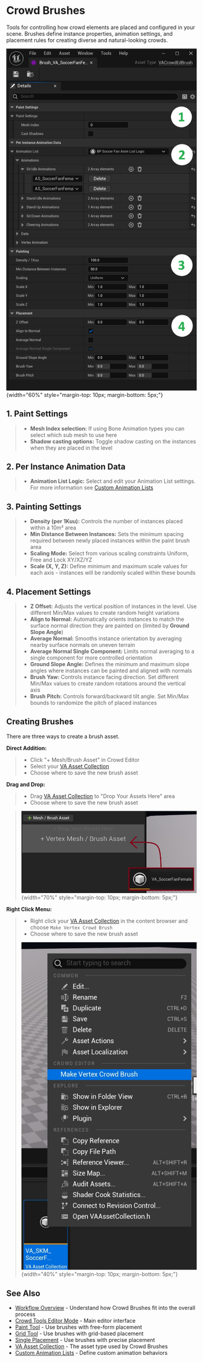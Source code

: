 # Crowd Brushes

Tools for controlling how crowd elements are placed and configured in your scene. Brushes define instance properties, animation settings, and placement rules for creating diverse and natural-looking crowds.

![Brush Overview](assets/crowd_brush_overview.jpg){width="60%" style="margin-top: 10px; margin-bottom: 5px;"}

## 1. Paint Settings
> - **Mesh Index selection:** If using Bone Animation types you can select which sub mesh to use here
> - **Shadow casting options:** Toggle shadow casting on the instances when they are placed in the level

## 2. Per Instance Animation Data
> - **Animation List Logic:** Select and edit your Animation List settings. For more information see [Custom Animation Lists](custom-animation-lists.md)

## 3. Painting Settings
> - **Density (per 1Kuu):** Controls the number of instances placed within a 10m² area
> - **Min Distance Between Instances:** Sets the minimum spacing required between newly placed instances within the paint brush area
> - **Scaling Mode:** Select from various scaling constraints Uniform, Free and Lock XY/XZ/YZ
> - **Scale (X, Y, Z):** Define minimum and maximum scale values for each axis - instances will be randomly scaled within these bounds

## 4. Placement Settings
> - **Z Offset:** Adjusts the vertical position of instances in the level. Use different Min/Max values to create random height variations
> - **Align to Normal:** Automatically orients instances to match the surface normal direction they are painted on (limited by **Ground Slope Angle**)
> - **Average Normal:** Smooths instance orientation by averaging nearby surface normals on uneven terrain
> - **Average Normal Single Component:** Limits normal averaging to a single component for more controlled orientation
> - **Ground Slope Angle:** Defines the minimum and maximum slope angles where instances can be painted and aligned with normals
> - **Brush Yaw:** Controls instance facing direction. Set different Min/Max values to create random rotations around the vertical axis
> - **Brush Pitch:** Controls forward/backward tilt angle. Set Min/Max bounds to randomize the pitch of placed instances

## Creating Brushes

There are three ways to create a brush asset.

**Direct Addition:**
> - Click "+ Mesh/Brush Asset" in Crowd Editor
> - Select your [VA Asset Collection](va-asset-collection.md)
> - Choose where to save the new brush asset

**Drag and Drop:**
> - Drag [VA Asset Collection](va-asset-collection.md) to "Drop Your Assets Here" area
> - Choose where to save the new brush asset

> ![Add Brush](assets/crowd_add_brush.jpg){width="70%" style="margin-top: 10px; margin-bottom: 5px;"}

**Right Click Menu:**
> - Right click your [VA Asset Collection](va-asset-collection.md) in the content browser and choose `Make Vertex Crowd Brush`
> - Choose where to save the new brush asset
>
> ![Create Brush](assets/crowd_ed_brush_rightclick.jpg){width="40%" style="margin-top: 10px; margin-bottom: 5px;"}

## See Also

- [Workflow Overview](workflow-overview.md) - Understand how Crowd Brushes fit into the overall process
- [Crowd Tools Editor Mode](crowd-tools-editor-mode.md) - Main editor interface
- [Paint Tool](crowd-tools-paint.md) - Use brushes with free-form placement
- [Grid Tool](crowd-tools-grid.md) - Use brushes with grid-based placement
- [Single Placement](crowd-tools-single.md) - Use brushes with precise placement
- [VA Asset Collection](va-asset-collection.md) - The asset type used by Crowd Brushes
- [Custom Animation Lists](custom-animation-lists.md) - Define custom animation behaviors
